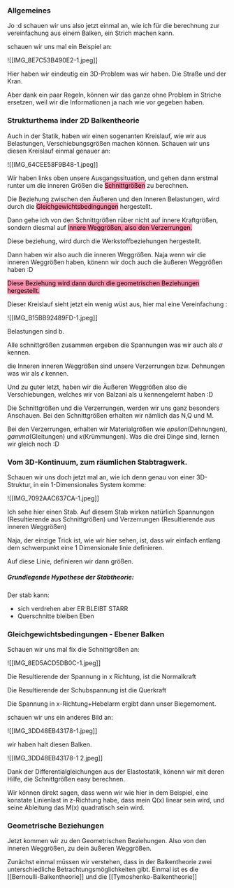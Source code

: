 ### Allgemeines
Jo :d schauen wir uns also jetzt einmal an, wie ich für die berechnung zur vereinfachung aus einem Balken, ein Strich machen kann.

schauen wir uns mal ein Beispiel an:

![[IMG_8E7C53B490E2-1.jpeg]]

Hier haben wir eindeutig ein 3D-Problem was wir haben. Die Straße und der Kran.

Aber dank ein paar Regeln, können wir das ganze ohne Problem in Striche ersetzen, weil wir die Informationen ja nach wie vor gegeben haben.


### Strukturthema inder 2D Balkentheorie

Auch in der Statik, haben wir einen sogenanten Kreislauf, wie wir aus Belastungen, Verschiebungsgrößen machen können. Schauen wir uns diesen Kreislauf einmal genauer an:

![[IMG_64CEE58F9B48-1.jpeg]]

Wir haben links oben unsere Ausgangssituation, und gehen dann erstmal runter um die inneren Größen die <mark style="background: #FF5582A6;">Schnittgrößen</mark> zu berechnen. 

Die Beziehung zwischen den Äußeren und den Inneren Belastungen, wird durch die <mark style="background: #FF5582A6;">Gleichgewichtsbedingungen</mark> hergestellt.

Dann gehe ich von den Schnittgrößen rüber nicht auf innere Kraftgrößen, sondern diesmal auf <mark style="background: #FF5582A6;">innere Weggrößen, also den Verzerrungen.</mark>

Diese beziehung, wird durch die Werkstoffbeziehungen hergestellt.

Dann haben wir also auch die inneren Weggrößen. Naja wenn wir die inneren Weggrößen haben, könenn wir doch auch die äußeren Weggrößen haben :D 

<mark style="background: #FF5582A6;">Diese Beziehung wird dann durch die geometrischen Beziehungen hergestellt.</mark>

Dieser Kreislauf sieht jetzt ein wenig wüst aus, hier mal eine Vereinfachung :

![[IMG_B15BB92489FD-1.jpeg]]

Belastungen sind b. 

Alle schnittgrößen zusammen ergeben die Spannungen was wir auch als $\sigma$ kennen.

die Inneren inneren Weggrößen sind unsere Verzerrungen bzw. Dehnungen was wir als $\epsilon$ kennen.

Und zu guter letzt, haben wir die Äußeren Weggrößen also die Verschiebungen, welches wir von Balzani als u kennengelernt haben :D

Die Schnittgrößen und die Verzerrungen, werden wir uns ganz besonders Anschauen. Bei den Schnittgrößen erhalten wir nämlich das N,Q und M.

Bei den Verzerrungen, erhalten wir Materialgrößen wie $epsilon$(Dehnungen), $gamma$(Gleitungen) und $\kappa$(Krümmungen). Was die drei Dinge sind, lernen wir gleich noch :D

### Vom 3D-Kontinuum, zum räumlichen Stabtragwerk.

Schauen wir uns doch jetzt mal an, wie ich denn genau von einer 3D-Struktur, in ein 1-Dimensionales System komme:

![[IMG_7092AAC637CA-1.jpeg]]

Ich sehe hier einen Stab. Auf diesem Stab wirken natürlich Spannungen (Resultierende aus Schnittgrößen) und Verzerrungen (Resultierende aus inneren Weggrößen)

Naja, der einzige Trick ist, wie wir hier sehen, ist, dass wir einfach entlang dem schwerpunkt eine 1 Dimensionale linie definieren. 

Auf diese Linie, definieren wir dann größen.

##### Grundlegende Hypothese der Stabtheorie:
Der stab kann:
- sich verdrehen aber ER BLEIBT STARR
- Querschnitte bleiben Eben

### Gleichgewichtsbedingungen - Ebener Balken
Schauen wir uns mal fix die Schnittgrößen an:

![[IMG_8ED5ACD5DB0C-1.jpeg]]

Die Resultierende der Spannung in x Richtung, ist die Normalkraft

Die Resultierende der Schubspannung ist die Querkraft

Die Spannung in x-Richtung+Hebelarm ergibt dann unser Biegemoment.

schauen wir uns ein anderes Bild an:

![[IMG_3DD48EB43178-1.jpeg]]

wir haben halt diesen Balken.

![[IMG_3DD48EB43178-1 2.jpeg]]

Dank der Differentialgleichungen aus der Elastostatik, könenn wir mit deren Hilfe, die Schnittgrößen easy berechnen.

Wir können direkt sagen, dass wenn wir wie hier in dem Beispiel, eine konstate Linienlast in z-Richtung habe, dass mein Q(x) linear sein wird, und seine Ableitung das M(x) quadratisch sein wird.


### Geometrische Beziehungen
Jetzt kommen wir zu den Geometrischen Beziehungen. Also von den inneren Weggrößen, zu dein äußeren Weggrößen.

Zunächst einmal müssen wir verstehen, dass in der Balkentheorie zwei unterschiedliche Betrachtungsmöglichkeiten gibt. Einmal ist es die [[Bernoulli-Balkentheorie]] und die [[Tymoshenko-Balkentheorie]]

